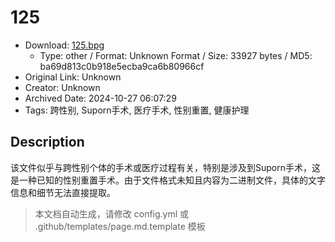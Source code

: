 # 125

- Download: [125.bpg](125.bpg)
    - Type: other / Format: Unknown Format / Size: 33927 bytes / MD5: ba69d813c0b918e5ecba9ca6b80966cf
- Original Link: Unknown
- Creator: Unknown
- Archived Date: 2024-10-27 06:07:29
- Tags: 跨性别, Suporn手术, 医疗手术, 性别重置, 健康护理

## Description

该文件似乎与跨性别个体的手术或医疗过程有关，特别是涉及到Suporn手术，这是一种已知的性别重置手术。由于文件格式未知且内容为二进制文件，具体的文字信息和细节无法直接提取。

> 本文档自动生成，请修改 config.yml 或 .github/templates/page.md.template 模板
